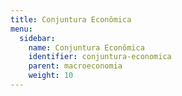 ```yaml
---
title: Conjuntura Econômica
menu:
  sidebar:
    name: Conjuntura Econômica
    identifier: conjuntura-economica
    parent: macroeconomia
    weight: 10
---
```

